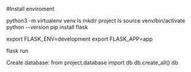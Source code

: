 #Install enviroment

python3 -m virtualenv venv
ls
mkdir project
ls
source venv/bin/activate
python --version
pip install flask

export FLASK_ENV=development
export FLASK_APP=app

flask run

Create database:
from project.database import db
db.create_all()
db